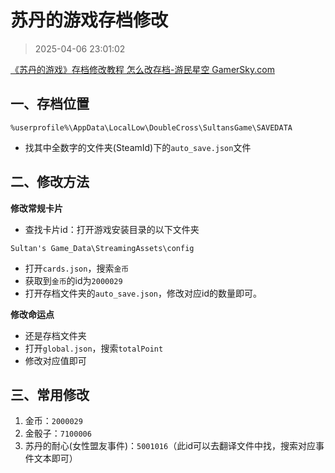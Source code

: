 # 苏丹的游戏存档修改

> 2025-04-06 23:01:02

[《苏丹的游戏》存档修改教程 怎么改存档-游民星空 GamerSky.com](https://www.gamersky.com/handbook/202504/1907138.shtml)

## 一、存档位置

```text
%userprofile%\AppData\LocalLow\DoubleCross\SultansGame\SAVEDATA
```

* 找其中全数字的文件夹(SteamId)下的`auto_save.json`文件

## 二、修改方法

**修改常规卡片**

* 查找卡片id：打开游戏安装目录的以下文件夹

```text
Sultan's Game_Data\StreamingAssets\config
```

* 打开`cards.json`，搜索`金币`
* 获取到`金币`的id为`2000029`
* 打开存档文件夹的`auto_save.json`，修改对应id的数量即可。

**修改命运点**

* 还是存档文件夹
* 打开`global.json`，搜索`totalPoint`
* 修改对应值即可


## 三、常用修改

1. 金币：`2000029`
2. 金骰子：`7100006`
3. 苏丹的耐心(女性盟友事件)：`5001016`（此id可以去翻译文件中找，搜索对应事件文本即可）